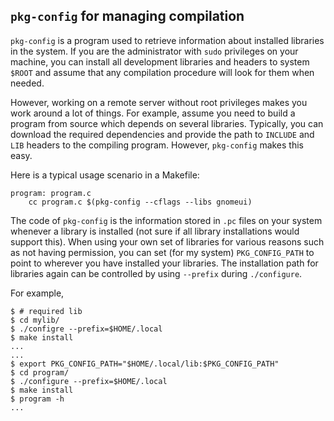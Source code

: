 ## `pkg-config` for managing compilation

`pkg-config` is a program used to retrieve information about installed libraries
in the system. If you are the administrator with `sudo` privileges on your
machine, you can install all development libraries and headers to system `$ROOT`
and assume that any compilation procedure will look for them when needed.

However, working on a remote server without root privileges makes you work
around a lot of things. For example, assume you need to build a program from
source which depends on several libraries. Typically, you can download the
required dependencies and provide the path to `INCLUDE` and `LIB` headers to the
compiling program. However, `pkg-config` makes this easy.

Here is a typical usage scenario in a Makefile:

```
program: program.c
    cc program.c $(pkg-config --cflags --libs gnomeui)
```

The code of `pkg-config` is the information stored in `.pc` files on your
system whenever a library is installed (not sure if all library installations
would support this). When using your own set of libraries for various reasons
such as not having permission, you can set (for my system) `PKG_CONFIG_PATH` to
point to wherever you have installed your libraries. The installation path for
libraries again can be controlled by using `--prefix` during `./configure`.

For example,

```
$ # required lib
$ cd mylib/
$ ./configre --prefix=$HOME/.local
$ make install
...
...
$ export PKG_CONFIG_PATH="$HOME/.local/lib:$PKG_CONFIG_PATH"
$ cd program/
$ ./configure --prefix=$HOME/.local
$ make install
$ program -h
...
```
